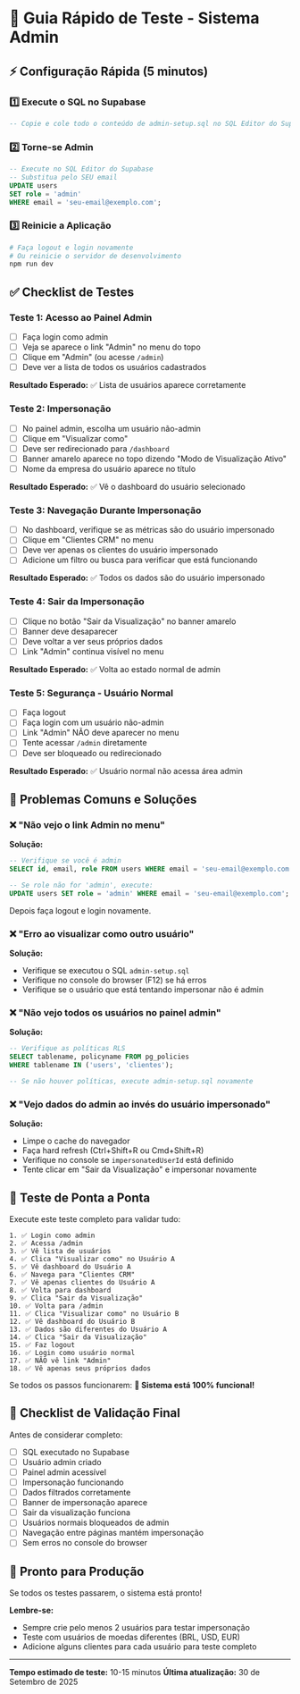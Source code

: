 # 🧪 Guia Rápido de Teste - Sistema Admin

## ⚡ Configuração Rápida (5 minutos)

### 1️⃣ Execute o SQL no Supabase

```sql
-- Copie e cole todo o conteúdo de admin-setup.sql no SQL Editor do Supabase
```

### 2️⃣ Torne-se Admin

```sql
-- Execute no SQL Editor do Supabase
-- Substitua pelo SEU email
UPDATE users 
SET role = 'admin' 
WHERE email = 'seu-email@exemplo.com';
```

### 3️⃣ Reinicie a Aplicação

```bash
# Faça logout e login novamente
# Ou reinicie o servidor de desenvolvimento
npm run dev
```

## ✅ Checklist de Testes

### Teste 1: Acesso ao Painel Admin
- [ ] Faça login como admin
- [ ] Veja se aparece o link "Admin" no menu do topo
- [ ] Clique em "Admin" (ou acesse `/admin`)
- [ ] Deve ver a lista de todos os usuários cadastrados

**Resultado Esperado:** ✅ Lista de usuários aparece corretamente

### Teste 2: Impersonação
- [ ] No painel admin, escolha um usuário não-admin
- [ ] Clique em "Visualizar como"
- [ ] Deve ser redirecionado para `/dashboard`
- [ ] Banner amarelo aparece no topo dizendo "Modo de Visualização Ativo"
- [ ] Nome da empresa do usuário aparece no título

**Resultado Esperado:** ✅ Vê o dashboard do usuário selecionado

### Teste 3: Navegação Durante Impersonação
- [ ] No dashboard, verifique se as métricas são do usuário impersonado
- [ ] Clique em "Clientes CRM" no menu
- [ ] Deve ver apenas os clientes do usuário impersonado
- [ ] Adicione um filtro ou busca para verificar que está funcionando

**Resultado Esperado:** ✅ Todos os dados são do usuário impersonado

### Teste 4: Sair da Impersonação
- [ ] Clique no botão "Sair da Visualização" no banner amarelo
- [ ] Banner deve desaparecer
- [ ] Deve voltar a ver seus próprios dados
- [ ] Link "Admin" continua visível no menu

**Resultado Esperado:** ✅ Volta ao estado normal de admin

### Teste 5: Segurança - Usuário Normal
- [ ] Faça logout
- [ ] Faça login com um usuário não-admin
- [ ] Link "Admin" NÃO deve aparecer no menu
- [ ] Tente acessar `/admin` diretamente
- [ ] Deve ser bloqueado ou redirecionado

**Resultado Esperado:** ✅ Usuário normal não acessa área admin

## 🐛 Problemas Comuns e Soluções

### ❌ "Não vejo o link Admin no menu"

**Solução:**
```sql
-- Verifique se você é admin
SELECT id, email, role FROM users WHERE email = 'seu-email@exemplo.com';

-- Se role não for 'admin', execute:
UPDATE users SET role = 'admin' WHERE email = 'seu-email@exemplo.com';
```

Depois faça logout e login novamente.

### ❌ "Erro ao visualizar como outro usuário"

**Solução:**
- Verifique se executou o SQL `admin-setup.sql`
- Verifique no console do browser (F12) se há erros
- Verifique se o usuário que está tentando impersonar não é admin

### ❌ "Não vejo todos os usuários no painel admin"

**Solução:**
```sql
-- Verifique as políticas RLS
SELECT tablename, policyname FROM pg_policies 
WHERE tablename IN ('users', 'clientes');

-- Se não houver políticas, execute admin-setup.sql novamente
```

### ❌ "Vejo dados do admin ao invés do usuário impersonado"

**Solução:**
- Limpe o cache do navegador
- Faça hard refresh (Ctrl+Shift+R ou Cmd+Shift+R)
- Verifique no console se `impersonatedUserId` está definido
- Tente clicar em "Sair da Visualização" e impersonar novamente

## 🎯 Teste de Ponta a Ponta

Execute este teste completo para validar tudo:

```
1. ✅ Login como admin
2. ✅ Acessa /admin
3. ✅ Vê lista de usuários
4. ✅ Clica "Visualizar como" no Usuário A
5. ✅ Vê dashboard do Usuário A
6. ✅ Navega para "Clientes CRM"
7. ✅ Vê apenas clientes do Usuário A
8. ✅ Volta para dashboard
9. ✅ Clica "Sair da Visualização"
10. ✅ Volta para /admin
11. ✅ Clica "Visualizar como" no Usuário B
12. ✅ Vê dashboard do Usuário B
13. ✅ Dados são diferentes do Usuário A
14. ✅ Clica "Sair da Visualização"
15. ✅ Faz logout
16. ✅ Login como usuário normal
17. ✅ NÃO vê link "Admin"
18. ✅ Vê apenas seus próprios dados
```

Se todos os passos funcionarem: **🎉 Sistema está 100% funcional!**

## 📝 Checklist de Validação Final

Antes de considerar completo:

- [ ] SQL executado no Supabase
- [ ] Usuário admin criado
- [ ] Painel admin acessível
- [ ] Impersonação funcionando
- [ ] Dados filtrados corretamente
- [ ] Banner de impersonação aparece
- [ ] Sair da visualização funciona
- [ ] Usuários normais bloqueados de admin
- [ ] Navegação entre páginas mantém impersonação
- [ ] Sem erros no console do browser

## 🚀 Pronto para Produção

Se todos os testes passarem, o sistema está pronto!

**Lembre-se:**
- Sempre crie pelo menos 2 usuários para testar impersonação
- Teste com usuários de moedas diferentes (BRL, USD, EUR)
- Adicione alguns clientes para cada usuário para teste completo

---

**Tempo estimado de teste:** 10-15 minutos
**Última atualização:** 30 de Setembro de 2025
